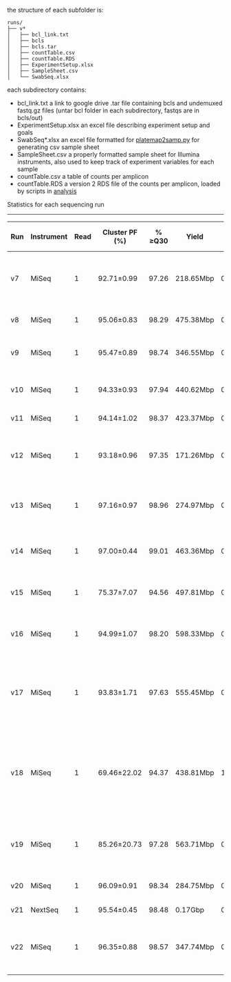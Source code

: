 the structure of each subfolder is:
```
runs/
├── v*
│   ├── bcl_link.txt
│   ├── bcls
│   ├── bcls.tar
│   ├── countTable.csv
│   ├── countTable.RDS
│   ├── ExperimentSetup.xlsx
│   ├── SampleSheet.csv
│   └── SwabSeq.xlsx
```

each subdirectory contains:
+ bcl_link.txt a link to google drive .tar file containing bcls and undemuxed fastq.gz files (untar bcl folder in each subdirectory, fastqs are in bcls/out)
+ ExperimentSetup.xlsx an excel file describing experiment setup and goals
+ SwabSeq*.xlsx an excel file formatted for [platemap2samp.py](code/platemap2samp.py) for generating csv sample sheet
+ SampleSheet.csv a properly formatted sample sheet for Illumina instruments, also used to keep track of experiment variables for each sample
+ countTable.csv a table of counts per amplicon
+ countTable.RDS a version 2 RDS file of the counts per amplicon, loaded by scripts in [analysis](analysis/)


Statistics for each sequencing run 
___

Run | Instrument | Read | Cluster PF (%) | % ≥Q30 | Yield | Error Rate% | Reads PF | Density  | Tiles | Legacy Phas/Prephas (%) | Intensity | % PhiX Observed | % PhiX Targeted | Conc. Loaded (pM) | RT | Indexing Strategy | PCR cycles | Notes 
--- | --- | --- | --- | --- | --- | --- | --- | --- | --- | --- | --- | --- | --- | --- | --- | --- | --- | --- 
v7 | MiSeq | 1 | 92.71±0.99 | 97.26 | 218.65Mbp | 0.67±0.32 | 8,745,975 | 363±31 | 38 | 0.102/0.044 | 190±34 | 37.28 | 40 | 16 | NEB Luna | UDI | 40 |  MTS in TE diluted; Saliva in TE with Protease with and without dilution
v8 | MiSeq | 1 | 95.06±0.83 | 98.29 | 475.38Mbp | 0.16±0.02 | 19,015,232 | 776±11 | 38 | 0.084/0.043 | 146±18 | 38.61 | 40 | 20 | NEB Luna | UDI | 40 and 50 | MTS in NS diluted    
v9 | MiSeq | 1 | 95.47±0.89 | 98.74 | 346.55Mbp | 0.48±0.08 | 13,862,051 | 563±20 | 38 | 0.095/0.029 | 172±26 | 28.37 | 40 | 20 | NEB Luna | UDI | 50 and 60 | MTS in NS diluted; NP in NS real-world samples
v10 | MiSeq | 1 | 94.33±0.93 | 97.94 | 440.62Mbp | 0.19±0.04 | 17,624,768 | 727±15 | 38 | 0.103/0.086 | 112±16 | 35.50 | 40 | 20 | NEB Luna vs Taqpath | UDI | 50 | NP in NS real-world samples; Saliva in NS diluted
v11 | MiSeq | 1 | 94.14±1.02 | 98.37 | 423.37Mbp | 0.52±0.13 | 16,934,964 | 703±31 | 38 | 0.090/0.064 | 152±21 | 30.99 | 40 | 22 | Taqpath | UDI | 50 | MTS in TE diluted
v12 | MiSeq | 1 | 93.18±0.96 | 97.35 | 171.26Mbp | 0.35±0.11 | 6,850,514 | 277±24 | 38 | 0.166/0.105 | 147±16 | 44.20 | 40 | 20 | Taqpath | UDI | 50 | MTS in TE diluted and titration of RPP30 unindexed primers
v13 | MiSeq | 1 | 97.16±0.97 | 98.96 | 274.97Mbp | 0.14±0.01 | 10,998,699 | 406±21 | 38 | 0.137/0.101 | 193±30 | 15.26 | 30 | 40.8 | Taqpath | Combinatorial | 50 | Saliva in NS diluted; Contrived in HEK extracted; Titrate Rxn Vols
v14 | MiSeq | 1 | 97.00±0.44 | 99.01 | 463.36Mbp | 0.12±0.01 | 18,534,400 | 742±13 | 38 | 0.138/0.101 | 203±24 | 17.34 | 30 | 40.8 | Taqpath | Combinatorial | 50 | Saliva in NS diluted; Contrived in HEK extracted; no bleach wash
v15 | MiSeq | 1 | 75.37±7.07 | 94.56 | 497.81Mbp | 0.83±0.51 | 19,912,204 | 1,103±45 | 38 | 0.027/0.078 | 177±20 | 17.77 | 30 | 40.8 | Taqpath | Combinatorial | 50 | rerun V13 with 384-well plates 1-3; bleach wash
v16 | MiSeq | 1 | 94.99±1.07 | 98.20 | 598.33Mbp | 0.22±0.34 | 23,933,240 | 973±24 | 38 | 0.032/0.000 | 193±31 | 16.72 | 30 | 31.3 | Taqpath | Combinatorial | 40 | v13/v14 and Simulated Patients; first test no RPP30 unindexed
v17 | MiSeq | 1 | 93.83±1.71 | 97.63 | 555.45Mbp | 0.13±0.01 | 22,218,176 | 934±12 | 38 | 0.006/0.036 | 175±21 | 16.75 | 30 | 26 | Taqpath | Semi-Combinatorial| 40 | Negative Patient and attempted contrived EUA (but too high viral input for LoD experiment)
v18 | MiSeq | 1 | 69.46±22.02 | 94.37 | 438.81Mbp | 1.25±0.62 | 17,552,240 | 1,042±57 | 38 | 0.008/0.000 | 192±22 | 11.46 | 30 | 27 | Taqpath | Semi-Combinatorial | 40 | Negative Patient and attempted contrived EUA (high basecalling error rate, diagnostic for amplicon misassignment)
v19 | MiSeq | 1 | 85.26±20.73 | 97.28 | 563.71Mbp | 0.50±0.49 | 22,548,216 | 1,052±47 | 38 | 0.011/0.000 | 189±27 | 13.58 | 35 | 26 | Taqpath | UDI | 40 | EUA (prelimary LoD and Positive and Negative patient samples)
v20 | MiSeq | 1 | 96.09±0.91 | 98.34 | 284.75Mbp | 0.27±0.35 | 11,390,135 | 443±9 | 38 | 0.270/0.020 | 192±31 | 10.94 | 35 | 24 | Taqpath | UDI | 40 | EUA (LoD confirmation);  Saliva undiluted 
v21 | NextSeq | 1 | 95.54±0.45 | 98.48 | 0.17Gbp | 0.36±0.10 | 27,807,589 | 33±1 | 72 | 0.119/0.183 | 12741±809 | 8.44 | 35 | 1.5 | Taqpath | UDI | 40 | NextSeq; mix of v18,v19,v20 
v22 | MiSeq | 1 | 96.35±0.88 | 98.57 | 347.74Mbp | 0.20±0.31 | 13,909,713 | 560±20 | 38 | 0.135/0.107 | 195±34 | 14.84 | 40 | 25 | Taqpath | Semi-Combinatorial | 40 and 50 | Saliva undiluted; NP into VTM with and without dilution; v14 rerun; 

